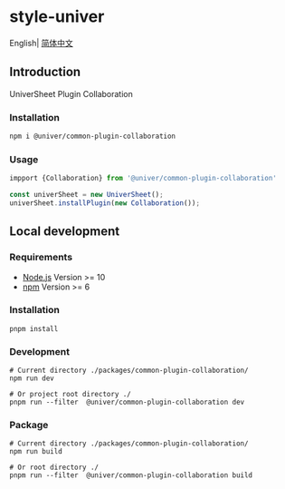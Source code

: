 # style-univer

English| [简体中文](./README-zh.md)

## Introduction

UniverSheet Plugin Collaboration

### Installation

```bash
npm i @univer/common-plugin-collaboration
```

### Usage

```js
impport {Collaboration} from '@univer/common-plugin-collaboration'

const univerSheet = new UniverSheet();
univerSheet.installPlugin(new Collaboration());
```

## Local development

### Requirements

-   [Node.js](https://nodejs.org/en/) Version >= 10
-   [npm](https://www.npmjs.com/) Version >= 6

### Installation

```
pnpm install
```

### Development

```
# Current directory ./packages/common-plugin-collaboration/
npm run dev

# Or project root directory ./
pnpm run --filter  @univer/common-plugin-collaboration dev
```

### Package

```
# Current directory ./packages/common-plugin-collaboration/
npm run build

# Or root directory ./
pnpm run --filter  @univer/common-plugin-collaboration build
```
